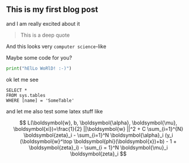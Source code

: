 ## This is my first blog post

and I am really excited about it

> This is a deep quote

And this looks very `computer science`-like

Maybe some code for you?

```python
print("hElLo WoRlD! :-)")
```

ok let me see

 ```tsql
 SELECT *
 FROM sys.tables
 WHERE [name] = 'SomeTable'
 ```
 
 and let me also test some latex stuff like
 
 $$ L(\boldsymbol{w}, b, \boldsymbol{\alpha}, \boldsymbol{\mu}, \boldsymbol{xi})=\frac{1}{2} ||\boldsymbol{w} ||^2 + C \sum_{i=1}^{N} \boldsymbol{zeta}_i - \sum_{i=1}^N \boldsymbol{\alpha}_i (y_i (\boldsymbol{w}^\top \boldsymbol{phi}(\boldsymbol{x})+b) - 1 + \boldsymbol{zeta}_i) - \sum_{i = 1}^N \boldsymbol{\mu}_i \boldsymbol{zeta}_i $$
